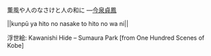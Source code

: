 薫風や人のなさけと人の和に
—[今泉貞鳳](https://ja.wikipedia.org/wiki/今泉貞鳳)

||kunpū ya hito no nasake to hito no wa ni||

浮世絵: Kawanishi Hide – Sumaura Park [from One Hundred Scenes of Kobe]